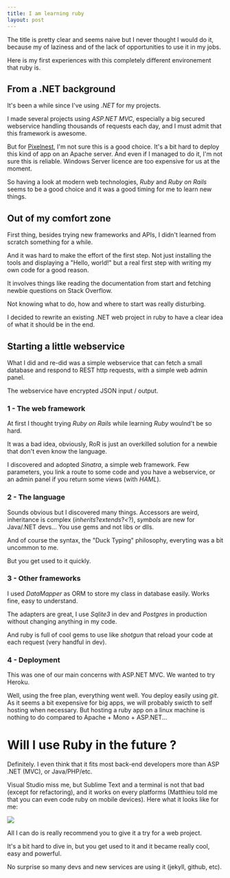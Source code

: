 ```yaml
---
title: I am learning ruby
layout: post
---
```


The title is pretty clear and seems naive but I never thought I would do it, because my of laziness and of the lack of opportunities to use it in my jobs.

Here is my first experiences with this completely different environement that ruby is.

## From a .NET background

It's been a while since I've using *.NET* for my projects. 

I made several projects using *ASP.NET MVC*, especially a big secured webservice handling thousands of requests each day, and I must admit that this framework is awesome.

But for [Pixelnest](http://pixelnest.io), I'm not sure this is a good choice. It's a bit hard to deploy this kind of app on an Apache server. And even if I managed to do it, I'm not sure this is reliable. Windows Server licence are too expensive for us at the moment.

So having a look at modern web technologies, *Ruby* and *Ruby on Rails* seems to be a good choice and it was a good timing for me to learn new things.

## Out of my comfort zone

First thing, besides trying new frameworks and APIs, I didn't learned from scratch something for a while.

And it was hard to make the effort of the first step. Not just installing the tools and displaying a "Hello, world!" but a real first step with writing my own code for a good reason.

It involves things like reading the documentation from start and fetching newbie questions on Stack Overflow.

Not knowing what to do, how and where to start was really disturbing. 

I decided to rewrite an existing .NET web project in ruby to have a clear idea of what it should be in the end.

## Starting a little webservice

What I did and re-did was a simple webservice that can fetch a small database and respond to REST http requests, with a simple web admin panel.

The webservice have encrypted JSON input / output.

### 1 - The web framework

At first I thought trying *Ruby on Rails* while learning *Ruby* woulnd't be so hard. 

It was a bad idea, obviously, RoR is just an overkilled solution for a newbie that don't even know the language.

I discovered and adopted *Sinatra*, a simple web framework. Few parameters, you link a route to some code and you have a webservice, or an admin panel if you return some views (with *HAML*).

### 2 - The language

Sounds obvious but I discovered many things. Accessors are weird, inheritance is complex (*inherits*?*extends*?*<*?), *symbols* are new for Java/.NET devs… You use gems and not libs or dlls.

And of course the syntax, the "Duck Typing" philosophy, everyting was a bit uncommon to me.

But you get used to it quickly. 

### 3 - Other frameworks

I used *DataMapper* as ORM to store my class in database easily. Works fine, easy to understand.

The adapters are great, I use *Sqlite3* in dev and *Postgres* in production without changing anything in my code.

And ruby is full of cool gems to use like *shotgun* that reload your code at each request (very handful in dev).

### 4 - Deployment

This was one of our main concerns with ASP.NET MVC. We wanted to try Heroku.

Well, using the free plan, everything went well. You deploy easily using *git*. As it seems a bit exepensive for big apps, we will probably swicth to self hosting when necessary. But hosting a ruby app on a linux machine is nothing to do compared to Apache + Mono + ASP.NET...

# Will I use Ruby in the future ?

Definitely. I even think that it fits most back-end developers more than ASP .NET (MVC), or Java/PHP/etc.

Visual Studio miss me, but Sublime Text and a terminal is not that bad (except for refactoring), and it works on every platforms (Matthieu told me that you can even code ruby on mobile devices). Here what it looks like for me:

<img src="{{site.url}}/static/content/posts/2013-07-10/my-ruby-dev-env.png" />

All I can do is really recommend you to give it a try for a web project. 

It's a bit hard to dive in, but you get used to it and it became really cool, easy and powerful. 

No surprise so many devs and new services are using it (jekyll, github, etc).
